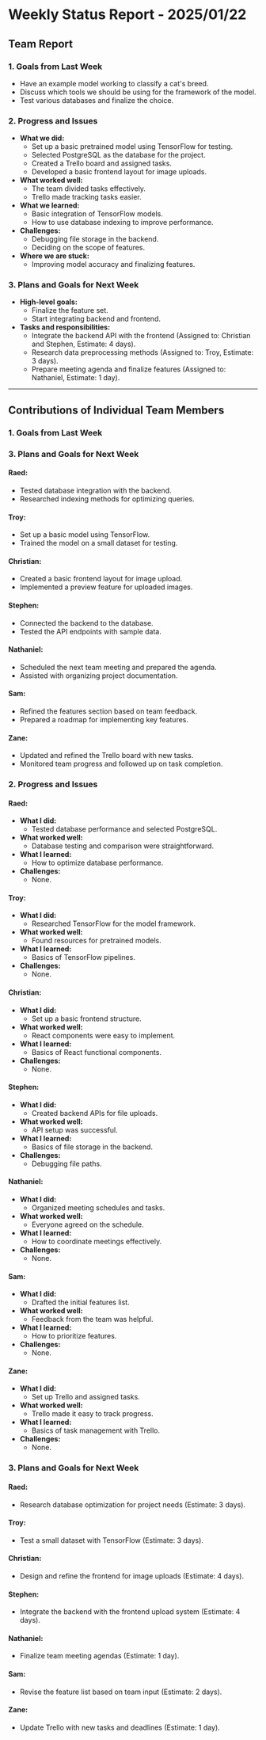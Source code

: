 # Weekly Status Report - 2025/01/22

## Team Report

### 1. Goals from Last Week

- Have an example model working to classify a cat's breed.
- Discuss which tools we should be using for the framework of the model.
- Test various databases and finalize the choice.

### 2. Progress and Issues
- **What we did:**
  - Set up a basic pretrained model using TensorFlow for testing.
  - Selected PostgreSQL as the database for the project.
  - Created a Trello board and assigned tasks.
  - Developed a basic frontend layout for image uploads.
- **What worked well:**
  - The team divided tasks effectively.
  - Trello made tracking tasks easier.
- **What we learned:**
  - Basic integration of TensorFlow models.
  - How to use database indexing to improve performance.
- **Challenges:**
  - Debugging file storage in the backend.
  - Deciding on the scope of features.
- **Where we are stuck:**
  - Improving model accuracy and finalizing features.

### 3. Plans and Goals for Next Week
- **High-level goals:**
  - Finalize the feature set.
  - Start integrating backend and frontend.
- **Tasks and responsibilities:**
  - Integrate the backend API with the frontend (Assigned to: Christian and Stephen, Estimate: 4 days).
  - Research data preprocessing methods (Assigned to: Troy, Estimate: 3 days).
  - Prepare meeting agenda and finalize features (Assigned to: Nathaniel, Estimate: 1 day).

---

## Contributions of Individual Team Members

### 1. Goals from Last Week
### 3. Plans and Goals for Next Week

#### Raed:
- Tested database integration with the backend.
- Researched indexing methods for optimizing queries.

#### Troy:
- Set up a basic model using TensorFlow.
- Trained the model on a small dataset for testing.

#### Christian:
- Created a basic frontend layout for image upload.
- Implemented a preview feature for uploaded images.

#### Stephen:
- Connected the backend to the database.
- Tested the API endpoints with sample data.

#### Nathaniel:
- Scheduled the next team meeting and prepared the agenda.
- Assisted with organizing project documentation.

#### Sam:
- Refined the features section based on team feedback.
- Prepared a roadmap for implementing key features.

#### Zane:
- Updated and refined the Trello board with new tasks.
- Monitored team progress and followed up on task completion.


### 2. Progress and Issues

#### Raed:
- **What I did:**
  - Tested database performance and selected PostgreSQL.
- **What worked well:**
  - Database testing and comparison were straightforward.
- **What I learned:**
  - How to optimize database performance.
- **Challenges:**
  - None.

#### Troy:
- **What I did:**
  - Researched TensorFlow for the model framework.
- **What worked well:**
  - Found resources for pretrained models.
- **What I learned:**
  - Basics of TensorFlow pipelines.
- **Challenges:**
  - None.

#### Christian:
- **What I did:**
  - Set up a basic frontend structure.
- **What worked well:**
  - React components were easy to implement.
- **What I learned:**
  - Basics of React functional components.
- **Challenges:**
  - None.

#### Stephen:
- **What I did:**
  - Created backend APIs for file uploads.
- **What worked well:**
  - API setup was successful.
- **What I learned:**
  - Basics of file storage in the backend.
- **Challenges:**
  - Debugging file paths.

#### Nathaniel:
- **What I did:**
  - Organized meeting schedules and tasks.
- **What worked well:**
  - Everyone agreed on the schedule.
- **What I learned:**
  - How to coordinate meetings effectively.
- **Challenges:**
  - None.

#### Sam:
- **What I did:**
  - Drafted the initial features list.
- **What worked well:**
  - Feedback from the team was helpful.
- **What I learned:**
  - How to prioritize features.
- **Challenges:**
  - None.

#### Zane:
- **What I did:**
  - Set up Trello and assigned tasks.
- **What worked well:**
  - Trello made it easy to track progress.
- **What I learned:**
  - Basics of task management with Trello.
- **Challenges:**
  - None.

### 3. Plans and Goals for Next Week

#### Raed:
- Research database optimization for project needs (Estimate: 3 days).

#### Troy:
- Test a small dataset with TensorFlow (Estimate: 3 days).

#### Christian:
- Design and refine the frontend for image uploads (Estimate: 4 days).

#### Stephen:
- Integrate the backend with the frontend upload system (Estimate: 4 days).

#### Nathaniel:
- Finalize team meeting agendas (Estimate: 1 day).

#### Sam:
- Revise the feature list based on team input (Estimate: 2 days).

#### Zane:
- Update Trello with new tasks and deadlines (Estimate: 1 day).
